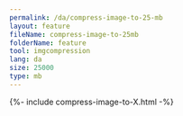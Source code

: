 ```yaml
---
permalink: /da/compress-image-to-25-mb
layout: feature
fileName: compress-image-to-25mb
folderName: feature
tool: imgcompression
lang: da
size: 25000
type: mb
---
```


{%- include compress-image-to-X.html -%}
